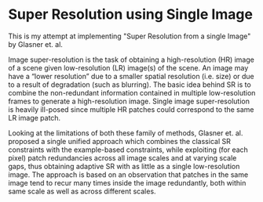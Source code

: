 # Super Resolution using Single Image

This is my attempt at implementing "Super Resolution from a single Image" by Glasner et. al. 

Image super-resolution is the task of obtaining a high-resolution (HR) image of a scene given low-resolution (LR) image(s) of the scene. An image may have a “lower resolution” due to a smaller spatial resolution (i.e. size) or due to a result of degradation (such as blurring). The basic idea behind SR is to combine the non-redundant information contained in multiple low-resolution frames to generate a high-resolution image. Single image super-resolution is heavily ill-posed since multiple HR patches could correspond to the same LR image patch.

Looking at the limitations of both these family of methods, Glasner et. al. proposed a single unified approach which combines the classical SR constraints with the example-based constraints, while exploiting (for each pixel) patch redundancies across all image scales and at varying scale gaps, thus obtaining adaptive SR with as little as a single low-resolution image. The approach is based on an observation that patches in the same image tend to recur many times inside the image redundantly, both within same scale as well as across different scales.

